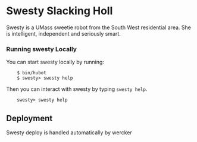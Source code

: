 # Swesty Slacking Holl
Swesty is a UMass sweetie robot from the South West residential area. She is
intelligent, independent and seriously smart.

### Running swesty Locally
You can start swesty locally by running:
```
    $ bin/hubot
    $ swesty> swesty help
```
Then you can interact with swesty by typing `swesty help`.
```
    swesty> swesty help
```

## Deployment
Swesty deploy is handled automatically by wercker

